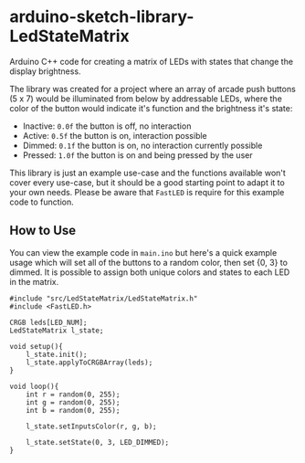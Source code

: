 # arduino-sketch-library-LedStateMatrix

Arduino C++ code for creating a matrix of LEDs with states that change the display brightness.

The library was created for a project where an array of arcade push buttons (5 x 7) would be illuminated from below by addressable LEDs, where the color of the button would indicate it's function and the brightness it's state:

- Inactive: `0.0f` the button is off, no interaction
- Active: `0.5f` the button is on, interaction possible
- Dimmed: `0.1f` the button is on, no interaction currently possible
- Pressed: `1.0f` the button is on and being pressed by the user

This library is just an example use-case and the functions available won't cover every use-case, but it should be a good starting point to adapt it to your own needs. Please be aware that `FastLED` is require for this example code to function.

## How to Use

You can view the example code in `main.ino` but here's a quick example usage which will set all of the buttons to a random color, then set {0, 3} to dimmed. It is possible to assign both unique colors and states to each LED in the matrix.

```
#include "src/LedStateMatrix/LedStateMatrix.h"
#include <FastLED.h>

CRGB leds[LED_NUM];
LedStateMatrix l_state;

void setup(){
    l_state.init();
    l_state.applyToCRGBArray(leds);
}

void loop(){
    int r = random(0, 255);
    int g = random(0, 255);
    int b = random(0, 255);

    l_state.setInputsColor(r, g, b);

    l_state.setState(0, 3, LED_DIMMED);
}
```